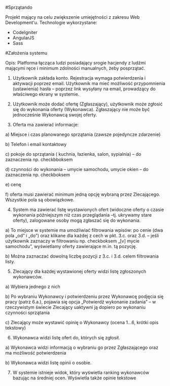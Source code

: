 #Sprzątando

Projekt mający na celu zwiększenie umiejętności z zakresu Web Development'u.
Technologie wykorzystane:
- CodeIgniter
- AngularJS
- Sass

#Założenia systemu


Opis: Platforma łącząca ludzi posiadający srogie hacjendy z ludźmi mającymi ręce i minimum zdolności manualnych, żeby posprzątać.

1. Użytkownik zakłada konto. Rejestracja wymaga potwierdzenia i aktywacji poprzez email. Użytkownik ma mieć możliwość przypomnienia (ustawienia) hasła – poprzez link wysyłany na email, prowadzący do właściwego ekrany w systemie.

2. Użytkownik może dodać ofertę (Zgłaszający), użytkownik może zgłosić się do wykonania oferty (Wykonawca). Zgłaszający nie może być jednocześnie Wykonawcą swojej oferty.

3. Oferta ma zawierać informacje:

  a) Miejsce i czas planowanego sprzątania (zawsze pojedyncze zdarzenie)

  b) Telefon i email kontaktowy

  c) pokoje do sprzątania ( kuchnia, łazienka, salon, sypialnia) – do zaznaczenia np. checkbboksem

  d) czynności do wykonania – umycie samochodu, umycie okien – do zaznaczenia np. checkboksem

  e) cenę

  f) oferta musi zawierać minimum jedną opcję wybraną przez Zlecającego. Wszystkie pola są obowiązkowe.

4. System ma zawierać listę wystawionych ofert (widoczne oferty o czasie wykonania późniejszym niż czas przeglądania –tj. ukrywamy stare oferty), zalogowane osoby mogą zgłaszać się do wykonania.

  a) To miejsce w systemie ma umożliwiać filtrowania wpisów: po cenie (dwa pola „od” i „do”) oraz klikane dla każdej z cech w pkt. 3.c. oraz 3.d. – jeśli użytkownik zaznaczy w filtrowaniu np. checkboksem „[v] mycie samochodu”, wyświetlamy oferty zawierające m.in. tą pozycję.

  b) Można zaznaczać dowolną liczbę pozycji z 3.c. i 3.d. celem filtrowania listy.

5. Zlecający dla każdej wystawionej oferty widzi listę zgłoszonych wykonawców.

  a) Wybiera jednego z nich

  b) Po wybraniu Wykonawcy i potwierdzeniu przez Wykonawcę podjęcia się pracy (patrz 6.a.), pojawia się opcja „Potwierdź wykonanie zadania” – w rzeczywistym świecie Zlecający uaktywni ją dopiero po wykonaniu czynności sprzątania

  c) Zlecający może wystawić opinię o Wykonawcy (ocena 1…6, krótki opis tekstowy)

6. Wykonawca widzi listę ofert do, których się zgłosił.

  a) Wykonawca widzi informacją o wybraniu go przez Zgłaszającego oraz ma możliwość potwierdzenia

  b) Wykonawca widzi listę opinii o osobie.

7. W systemie istnieje widok, który wyświetla ranking wykonawców bazując na średniej ocen. Wyświetla także opinie tekstowe

